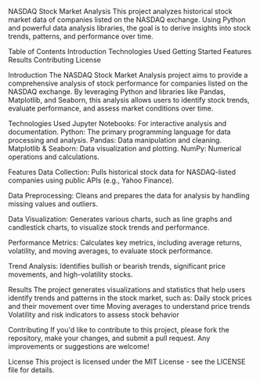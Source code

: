 NASDAQ Stock Market Analysis
This project analyzes historical stock market data of companies listed on the NASDAQ exchange.
Using Python and powerful data analysis libraries, the goal is to derive insights into stock trends, patterns, and performance over time.

Table of Contents
Introduction
Technologies Used
Getting Started
Features
Results
Contributing
License

Introduction
The NASDAQ Stock Market Analysis project aims to provide a comprehensive analysis of stock performance for companies listed on the NASDAQ exchange. 
By leveraging Python and libraries like Pandas, Matplotlib, and Seaborn, this analysis allows users
to identify stock trends, evaluate performance, and assess market conditions over time.

Technologies Used
Jupyter Notebooks: For interactive analysis and documentation.
Python: The primary programming language for data processing and analysis.
Pandas: Data manipulation and cleaning.
Matplotlib & Seaborn: Data visualization and plotting.
NumPy: Numerical operations and calculations.

Features
Data Collection: Pulls historical stock data for NASDAQ-listed companies using public APIs (e.g., Yahoo Finance).

Data Preprocessing: Cleans and prepares the data for analysis by handling missing values and outliers.

Data Visualization: Generates various charts, such as line graphs and candlestick charts, to visualize stock trends and performance.

Performance Metrics: Calculates key metrics, including average returns, volatility, and moving averages, to evaluate stock performance.

Trend Analysis: Identifies bullish or bearish trends, significant price movements, and high-volatility stocks.

Results
The project generates visualizations and statistics that help users identify trends and patterns in the stock market, such as:
Daily stock prices and their movement over time
Moving averages to understand price trends
Volatility and risk indicators to assess stock behavior

Contributing
If you'd like to contribute to this project, please fork the repository, make your changes, and submit a pull request. 
Any improvements or suggestions are welcome!

License
This project is licensed under the MIT License - see the LICENSE file for details.
